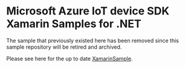 # Microsoft Azure IoT device SDK Xamarin Samples for .NET
The sample that previously existed here has been removed since this sample repository will be retired and archived.

Please see here for the up to date [XamarinSample](https://github.com/Azure/azure-iot-sdk-csharp/blob/main/readme.md#samples).
